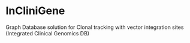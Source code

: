 # InCliniGene
Graph Database solution for Clonal tracking with vector integration sites (Integrated Clinical Genomics DB)
